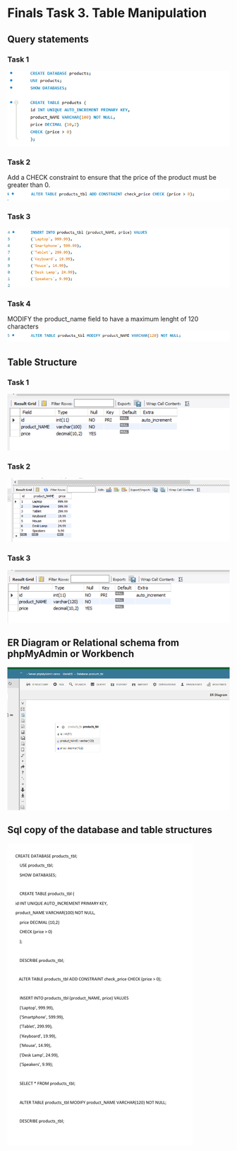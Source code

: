 # Finals Task 3. Table Manipulation

## Query statements

### Task 1 
![image alt](https://github.com/adrianlabor19/adrianlabor19/blob/87d7e3824be2e60db833c076d30d5784635cf4ac/Finals%20Task%203.%20Table%20Manipulation/Screenshot%202025-04-23%20101027.png)

### Task 2
Add a CHECK constraint to ensure that the price of the product must be greater than 0.
![image alt](https://github.com/adrianlabor19/adrianlabor19/blob/260edb9cefdac7dcf6b7d13a83db938e3acedcc1/Finals%20Task%203.%20Table%20Manipulation/Screenshot%202025-04-23%20113355.png)

### Task 3
![image alt](https://github.com/adrianlabor19/adrianlabor19/blob/950d571c778fee8315b85f050aca5af277771512/Finals%20Task%203.%20Table%20Manipulation/Screenshot%202025-04-23%20102853.png)

### Task 4
MODIFY the product_name field to have a maximum lenght of 120 characters
![image alt](https://github.com/adrianlabor19/adrianlabor19/blob/950d571c778fee8315b85f050aca5af277771512/Finals%20Task%203.%20Table%20Manipulation/Screenshot%202025-04-23%20103245.png)


## Table Structure

### Task 1 
![image alt](https://github.com/adrianlabor19/adrianlabor19/blob/950d571c778fee8315b85f050aca5af277771512/Finals%20Task%203.%20Table%20Manipulation/Screenshot%202025-04-23%20100958.png)

### Task 2 
![image alt](https://github.com/adrianlabor19/adrianlabor19/blob/af16ae3ef309b3b8d9c9f46e7dc24f481c9d7a98/Finals%20Task%203.%20Table%20Manipulation/Screenshot%202025-04-23%20112317.png)

### Task 3 
![image alt](https://github.com/adrianlabor19/adrianlabor19/blob/f3bb1061191b041298b8c677615742dbe09dec13/Finals%20Task%203.%20Table%20Manipulation/Screenshot%202025-04-23%20103637.png)


## ER Diagram or Relational schema from phpMyAdmin or Workbench
![image alt](https://github.com/adrianlabor19/adrianlabor19/blob/50f519cb523d3f8c849e8e053dffa770b05930c6/Finals%20Task%203.%20Table%20Manipulation/Screenshot%202025-04-24%20122918.png)

## Sql copy of the database and table structures
![image alt](https://github.com/adrianlabor19/adrianlabor19/blob/4f53bc16edbc02089da4c37772ac8bb81d86ca6e/Finals%20Task%203.%20Table%20Manipulation/Screenshot%202025-04-23%20114744.png)
